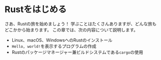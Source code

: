 <!--
# Getting Started
-->
# Rustをはじめる

<!--
Let’s start your Rust journey! There’s a lot to learn, but every journey starts
somewhere. In this chapter, we’ll discuss:
-->
さあ、Rustの旅を始めましょう！
学ぶことはたくさんありますが、どんな旅もどこかから始まります。
この章では、次の内容について説明します。

<!--
- Installing Rust on Linux, macOS, and Windows
- Writing a program that prints `Hello, world!`
- Using `cargo`, Rust’s package manager and build system
-->
- Linux、macOS、WindowsへのRustのインストール
- `Hello, world!`を表示するプログラムの作成
- Rustのパッケージマネージャー兼ビルドシステムである`cargo`の使用
